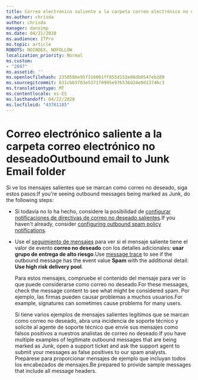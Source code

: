 ```yaml
---
title: Correo electrónico saliente a la carpeta correo electrónico no deseado
ms.author: chrisda
author: chrisda
manager: dansimp
ms.date: 04/21/2020
ms.audience: ITPro
ms.topic: article
ROBOTS: NOINDEX, NOFOLLOW
localization_priority: Normal
ms.custom:
- "2697"
ms.assetid: ''
ms.openlocfilehash: 2350586e95f316061ff855d152e86db0547eb209
ms.sourcegitcommit: 631cbb5f03e5371f0995e976536d24e9d13746c3
ms.translationtype: MT
ms.contentlocale: es-ES
ms.lasthandoff: 04/22/2020
ms.locfileid: "43761185"
---
```

# <a name="outbound-email-to-junk-email-folder"></a><span data-ttu-id="3544b-102">Correo electrónico saliente a la carpeta correo electrónico no deseado</span><span class="sxs-lookup"><span data-stu-id="3544b-102">Outbound email to Junk Email folder</span></span>

<span data-ttu-id="3544b-103">Si ve los mensajes salientes que se marcan como correo no deseado, siga estos pasos:</span><span class="sxs-lookup"><span data-stu-id="3544b-103">If you're seeing outbound messages being marked as Junk, do the following steps:</span></span>

- <span data-ttu-id="3544b-104">Si todavía no lo ha hecho, considere la posibilidad de [configurar notificaciones de directivas de correo no deseado salientes](https://docs.microsoft.com/office365/securitycompliance/configure-the-outbound-spam-policy).</span><span class="sxs-lookup"><span data-stu-id="3544b-104">If you haven't already, consider [configuring outbound spam policy notifications](https://docs.microsoft.com/office365/securitycompliance/configure-the-outbound-spam-policy).</span></span>

- <span data-ttu-id="3544b-105">Use el [seguimiento de mensajes](https://docs.microsoft.com/office365/securitycompliance/message-trace-scc) para ver si el mensaje saliente tiene el valor de evento **correo no deseado** con los detalles adicionales: **usar grupo de entrega de alto riesgo**.</span><span class="sxs-lookup"><span data-stu-id="3544b-105">Use [message trace](https://docs.microsoft.com/office365/securitycompliance/message-trace-scc) to see if the outbound message has the event value **Spam** with the additional detail: **Use high risk delivery pool**.</span></span>

  <span data-ttu-id="3544b-106">Para estos mensajes, compruebe el contenido del mensaje para ver lo que puede considerarse como correo no deseado.</span><span class="sxs-lookup"><span data-stu-id="3544b-106">For these messages, check the message content to see what might be considered spam.</span></span> <span data-ttu-id="3544b-107">Por ejemplo, las firmas pueden causar problemas a muchos usuarios.</span><span class="sxs-lookup"><span data-stu-id="3544b-107">For example, signatures can sometimes cause problems for many users.</span></span>

  <span data-ttu-id="3544b-108">Si tiene varios ejemplos de mensajes salientes legítimos que se marcan como correo no deseado, abra una incidencia de soporte técnico y solicite al agente de soporte técnico que envíe sus mensajes como falsos positivos a nuestros analistas de correo no deseado.</span><span class="sxs-lookup"><span data-stu-id="3544b-108">If you have multiple examples of legitimate outbound messages that are being marked as Junk, open a support ticket and ask the support agent to submit your messages as false positives to our spam analysts.</span></span> <span data-ttu-id="3544b-109">Prepárese para proporcionar mensajes de ejemplo que incluyan todos los encabezados de mensajes.</span><span class="sxs-lookup"><span data-stu-id="3544b-109">Be prepared to provide sample messages that include all message headers.</span></span>
